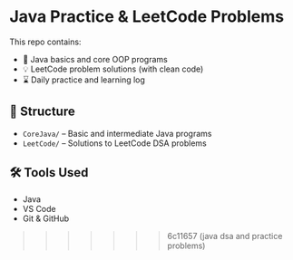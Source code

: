 
# Java Practice & LeetCode Problems

This repo contains:
- 📘 Java basics and core OOP programs
- 💡 LeetCode problem solutions (with clean code)
- ⌛ Daily practice and learning log

## 📁 Structure
- `CoreJava/` – Basic and intermediate Java programs
- `LeetCode/` – Solutions to LeetCode DSA problems

## 🛠 Tools Used
- Java
- VS Code
- Git & GitHub

>>>>>>> 6c11657 (java dsa and practice problems)
